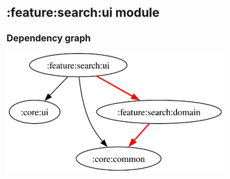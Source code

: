 # :feature:search:ui module
## Dependency graph
![Dependency graph](../../../docs/images/graphs/dep_graph_feature_search_ui.svg)
